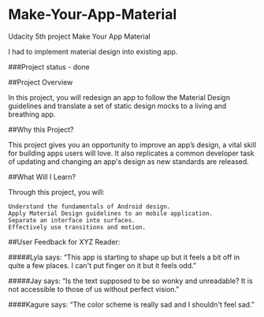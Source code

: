 # Make-Your-App-Material
Udacity 5th project Make Your App Material

I had to implement material design into existing app.

###Project status - done


##Project Overview

In this project, you will redesign an app to follow the Material Design guidelines and translate a set of static design mocks to a living and breathing app.

##Why this Project?

This project gives you an opportunity to improve an app’s design, a vital skill for building apps users will love. It also replicates a common developer task of updating and changing an app's design as new standards are released.

##What Will I Learn?

Through this project, you will:

    Understand the fundamentals of Android design.
    Apply Material Design guidelines to an mobile application.
    Separate an interface into surfaces.
    Effectively use transitions and motion.


##User Feedback for XYZ Reader:

#####Lyla says:
“This app is starting to shape up but it feels a bit off in quite a few places. I can't put finger on it but it feels odd.”

#####Jay says:
“Is the text supposed to be so wonky and unreadable? It is not accessible to those of us without perfect vision."

####Kagure says:
“The color scheme is really sad and I shouldn't feel sad.”


